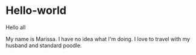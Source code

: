 # Hello-world

Hello all

My name is Marissa. I have no idea what I'm doing.
I love to travel with my husband and standard poodle.

